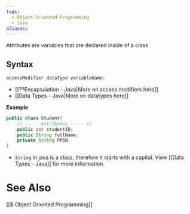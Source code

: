 ```yaml
---
tags:
  - Object-Oriented-Programming
  - Java
aliases:
---
```

Attributes are variables that are declared inside of a class


## Syntax
```java showlinenumbers
accessModifier dataType variableName;
```
- [[??Encapsulation - Java|More on access modifiers here]]
- [[Data Types - Java|More on datatypes here]]

**Example**
```java showlinenumbers
public class Student{
	// ----- Attributes ----- //
	public int studentID;
	public String fullName;
	private String PPSN;
}
```

- `String` in java is a class, therefore it starts with a capital. View [[Data Types - Java]] for more information

# See Also
[[$ Object Oriented Programming]]

